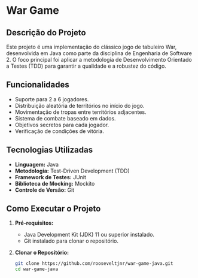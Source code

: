 # War Game

## Descrição do Projeto

Este projeto é uma implementação do clássico jogo de tabuleiro War, desenvolvida em Java como parte da disciplina de Engenharia de Software 2. O foco principal foi aplicar a metodologia de Desenvolvimento Orientado a Testes (TDD) para garantir a qualidade e a robustez do código.

## Funcionalidades

- Suporte para 2 a 6 jogadores.
- Distribuição aleatória de territórios no início do jogo.
- Movimentação de tropas entre territórios adjacentes.
- Sistema de combate baseado em dados.
- Objetivos secretos para cada jogador.
- Verificação de condições de vitória.

## Tecnologias Utilizadas

- **Linguagem:** Java
- **Metodologia:** Test-Driven Development (TDD)
- **Framework de Testes:** JUnit
- **Biblioteca de Mocking:** Mockito
- **Controle de Versão:** Git

## Como Executar o Projeto

1. **Pré-requisitos:**
   - Java Development Kit (JDK) 11 ou superior instalado.
   - Git instalado para clonar o repositório.

2. **Clonar o Repositório:**
   ```bash
   git clone https://github.com/rooseveltjnr/war-game-java.git
   cd war-game-java
